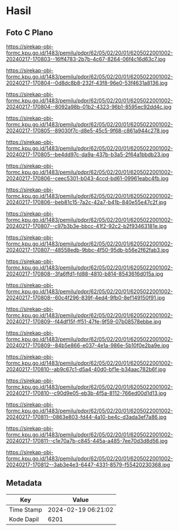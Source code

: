 # Hasil

## Foto C Plano

https://sirekap-obj-formc.kpu.go.id/1483/pemilu/pdpr/62/05/02/20/01/6205022001002-20240217-170803--16ff4783-2b7b-4c67-8264-06f4c16d63c7.jpg

https://sirekap-obj-formc.kpu.go.id/1483/pemilu/pdpr/62/05/02/20/01/6205022001002-20240217-170804--0d8dc8b8-232f-43f8-96e0-53f4631a8136.jpg

https://sirekap-obj-formc.kpu.go.id/1483/pemilu/pdpr/62/05/02/20/01/6205022001002-20240217-170804--8092a98b-01b2-4323-96b1-8595ec92dd4c.jpg

https://sirekap-obj-formc.kpu.go.id/1483/pemilu/pdpr/62/05/02/20/01/6205022001002-20240217-170805--89030f7c-d8e5-45c5-9f68-c861a944c278.jpg

https://sirekap-obj-formc.kpu.go.id/1483/pemilu/pdpr/62/05/02/20/01/6205022001002-20240217-170805--be4dd97c-da9a-437b-b3a5-2f64a1bbdb23.jpg

https://sirekap-obj-formc.kpu.go.id/1483/pemilu/pdpr/62/05/02/20/01/6205022001002-20240217-170806--ceec5301-b043-4ccd-bd61-09961eabc4fb.jpg

https://sirekap-obj-formc.kpu.go.id/1483/pemilu/pdpr/62/05/02/20/01/6205022001002-20240217-170806--beb81c15-7a2c-42a7-b41b-840e55e47c2f.jpg

https://sirekap-obj-formc.kpu.go.id/1483/pemilu/pdpr/62/05/02/20/01/6205022001002-20240217-170807--c97b3b3e-bbcc-41f2-92c2-b2f93463181e.jpg

https://sirekap-obj-formc.kpu.go.id/1483/pemilu/pdpr/62/05/02/20/01/6205022001002-20240217-170807--48558edb-9bbc-4f50-95db-b56e2f62fab3.jpg

https://sirekap-obj-formc.kpu.go.id/1483/pemilu/pdpr/62/05/02/20/01/6205022001002-20240217-170808--3fa6ffd1-fd88-4810-b814-8543616d015a.jpg

https://sirekap-obj-formc.kpu.go.id/1483/pemilu/pdpr/62/05/02/20/01/6205022001002-20240217-170808--60c4f296-839f-4ed4-9fb0-8ef149150f91.jpg

https://sirekap-obj-formc.kpu.go.id/1483/pemilu/pdpr/62/05/02/20/01/6205022001002-20240217-170809--f44df15f-ff51-47fe-9f59-07b08578ebbe.jpg

https://sirekap-obj-formc.kpu.go.id/1483/pemilu/pdpr/62/05/02/20/01/6205022001002-20240217-170809--84b5e866-e037-4e1a-986e-5b10f0e2ba9e.jpg

https://sirekap-obj-formc.kpu.go.id/1483/pemilu/pdpr/62/05/02/20/01/6205022001002-20240217-170810--ab9c67c1-d5a4-40d0-bf1e-b34aac782b6f.jpg

https://sirekap-obj-formc.kpu.go.id/1483/pemilu/pdpr/62/05/02/20/01/6205022001002-20240217-170810--c90d9e05-eb3b-4f5a-8112-766ed00d1d13.jpg

https://sirekap-obj-formc.kpu.go.id/1483/pemilu/pdpr/62/05/02/20/01/6205022001002-20240217-170811--0863e803-fd44-4a10-be4c-d3ada3ef7a86.jpg

https://sirekap-obj-formc.kpu.go.id/1483/pemilu/pdpr/62/05/02/20/01/6205022001002-20240217-170811--c1e70a7b-c845-445a-a485-7ee70d3d8d56.jpg

https://sirekap-obj-formc.kpu.go.id/1483/pemilu/pdpr/62/05/02/20/01/6205022001002-20240217-170812--3ab3e4e3-6447-4331-8579-f55420230368.jpg


## Metadata

| Key        | Value               |
| ---------- | ------------------- |
| Time Stamp | 2024-02-19 06:21:02 |
| Kode Dapil | 6201                |



